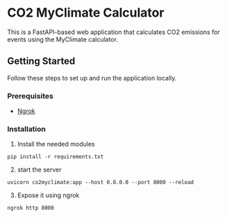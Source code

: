 # CO2 MyClimate Calculator

This is a FastAPI-based web application that calculates CO2 emissions for events using the MyClimate calculator.

## Getting Started

Follow these steps to set up and run the application locally.

### Prerequisites

- [Ngrok](https://ngrok.com/)

### Installation

1. Install the needed modules
```
pip install -r requirements.txt
```
2. start the server
```
uvicorn co2myclimate:app --host 0.0.0.0 --port 8000 --reload  
```
3. Expose it using ngrok 
```
ngrok http 8000
```
